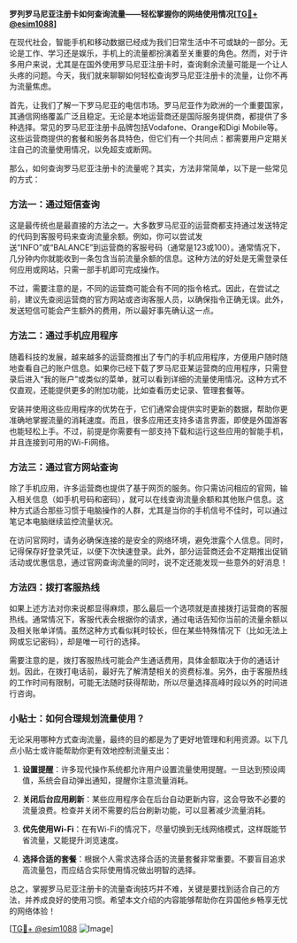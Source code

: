 **罗列罗马尼亚注册卡如何查询流量——轻松掌握你的网络使用情况[[TG💪+ @esim1088](https://t.me/s/esim1088)]**

在现代社会，智能手机和移动数据已经成为我们日常生活中不可或缺的一部分。无论是工作、学习还是娱乐，手机上的流量都扮演着至关重要的角色。然而，对于许多用户来说，尤其是在国外使用罗马尼亚注册卡时，查询剩余流量可能是一个让人头疼的问题。今天，我们就来聊聊如何轻松查询罗马尼亚注册卡的流量，让你不再为流量焦虑。

首先，让我们了解一下罗马尼亚的电信市场。罗马尼亚作为欧洲的一个重要国家，其通信网络覆盖广泛且稳定。无论是本地运营商还是国际服务提供商，都提供了多种选择。常见的罗马尼亚注册卡品牌包括Vodafone、Orange和Digi Mobile等。这些运营商提供的套餐和服务各具特色，但它们有一个共同点：都需要用户定期关注自己的流量使用情况，以免超支或断网。

那么，如何查询罗马尼亚注册卡的流量呢？其实，方法非常简单，以下是一些常见的方式：

### 方法一：通过短信查询

这是最传统也是最直接的方法之一。大多数罗马尼亚的运营商都支持通过发送特定的代码到客服号码来查询流量余额。例如，你可以尝试发送“INFO”或“BALANCE”到运营商的客服号码（通常是123或100）。通常情况下，几分钟内你就能收到一条包含当前流量余额的信息。这种方法的好处是无需登录任何应用或网站，只需一部手机即可完成操作。

不过，需要注意的是，不同的运营商可能会有不同的指令格式。因此，在尝试之前，建议先查阅运营商的官方网站或咨询客服人员，以确保指令正确无误。此外，发送短信可能会产生额外的费用，所以最好事先确认这一点。

### 方法二：通过手机应用程序

随着科技的发展，越来越多的运营商推出了专门的手机应用程序，方便用户随时随地查看自己的账户信息。如果你已经下载了罗马尼亚某运营商的应用程序，只需登录后进入“我的账户”或类似的菜单，就可以看到详细的流量使用情况。这种方式不仅直观，还能提供更多的附加功能，比如查看历史记录、管理套餐等。

安装并使用这些应用程序的优势在于，它们通常会提供实时更新的数据，帮助你更准确地掌握流量的消耗速度。而且，很多应用还支持多语言界面，即使是外国游客也能轻松上手。不过，前提是你需要有一部支持下载和运行这些应用的智能手机，并且连接到可用的Wi-Fi网络。

### 方法三：通过官方网站查询

除了手机应用，许多运营商也提供了基于网页的服务。你只需访问相应的官网，输入相关信息（如手机号码和密码），就可以在线查询流量余额和其他账户信息。这种方式适合那些习惯于电脑操作的人群，尤其是当你的手机信号不佳时，可以通过笔记本电脑继续监控流量状况。

在访问官网时，请务必确保连接的是安全的网络环境，避免泄露个人信息。同时，记得保存好登录凭证，以便下次快速登录。此外，部分运营商还会不定期推出促销活动或优惠信息，通过官网查询流量的同时，说不定还能发现一些意外的好消息！

### 方法四：拨打客服热线

如果上述方法对你来说都显得麻烦，那么最后一个选项就是直接拨打运营商的客服热线。通常情况下，客服代表会根据你的请求，通过电话告知你当前的流量余额以及相关账单详情。虽然这种方式看似耗时较长，但在某些特殊情况下（比如无法上网或忘记密码），却是唯一可行的选择。

需要注意的是，拨打客服热线可能会产生通话费用，具体金额取决于你的通话计划。因此，在拨打电话前，最好先了解清楚相关的资费标准。另外，由于客服热线的工作时间有限制，可能无法随时获得帮助，所以尽量选择高峰时段以外的时间进行咨询。

### 小贴士：如何合理规划流量使用？

无论采用哪种方式查询流量，最终的目的都是为了更好地管理和利用资源。以下几点小贴士或许能帮助你更有效地控制流量支出：

1. **设置提醒**：许多现代操作系统都允许用户设置流量使用提醒。一旦达到预设阈值，系统会自动弹出通知，提醒你注意流量消耗。
   
2. **关闭后台应用刷新**：某些应用程序会在后台自动更新内容，这会导致不必要的流量浪费。检查并关闭不需要的后台刷新功能，可以显著减少流量消耗。

3. **优先使用Wi-Fi**：在有Wi-Fi的情况下，尽量切换到无线网络模式，这样既能节省流量，又能提升浏览速度。

4. **选择合适的套餐**：根据个人需求选择合适的流量套餐非常重要。不要盲目追求高流量包，而应结合实际使用情况做出明智的选择。

总之，掌握罗马尼亚注册卡的流量查询技巧并不难，关键是要找到适合自己的方法，并养成良好的使用习惯。希望本文介绍的内容能够帮助你在异国他乡畅享无忧的网络体验！

[[TG💪+ @esim1088](https://t.me/s/esim1088) ![Image](https://i.postimg.cc/4NQfJmqS/Snipaste-2025-05-13-00-14-12.png)]